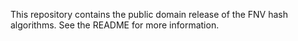 This repository contains the public domain release of the FNV hash algorithms. See the README for more information.